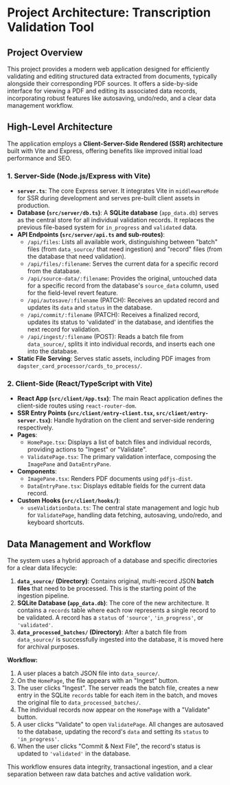 # Project Architecture: Transcription Validation Tool

## Project Overview

This project provides a modern web application designed for efficiently validating and editing structured data extracted from documents, typically alongside their corresponding PDF sources. It offers a side-by-side interface for viewing a PDF and editing its associated data records, incorporating robust features like autosaving, undo/redo, and a clear data management workflow.

## High-Level Architecture

The application employs a **Client-Server-Side Rendered (SSR) architecture** built with Vite and Express, offering benefits like improved initial load performance and SEO.

### 1. Server-Side (Node.js/Express with Vite)

- **`server.ts`**: The core Express server. It integrates Vite in `middlewareMode` for SSR during development and serves pre-built client assets in production.
- **Database (`src/server/db.ts`)**: A **SQLite database** (`app_data.db`) serves as the central store for all individual validation records. It replaces the previous file-based system for `in_progress` and `validated` data.
- **API Endpoints (`src/server/api.ts` and sub-routes)**:
  - `/api/files`: Lists all available work, distinguishing between "batch" files (from `data_source/` that need ingestion) and "record" files (from the database that need validation).
  - `/api/files/:filename`: Serves the current data for a specific record from the database.
  - `/api/source-data/:filename`: Provides the original, untouched data for a specific record from the database's `source_data` column, used for the field-level revert feature.
  - `/api/autosave/:filename` (PATCH): Receives an updated record and updates its `data` and `status` in the database.
  - `/api/commit/:filename` (PATCH): Receives a finalized record, updates its status to 'validated' in the database, and identifies the next record for validation.
  - `/api/ingest/:filename` (POST): Reads a batch file from `data_source/`, splits it into individual records, and inserts each one into the database.
- **Static File Serving**: Serves static assets, including PDF images from `dagster_card_processor/cards_to_process/`.

### 2. Client-Side (React/TypeScript with Vite)

- **React App (`src/client/App.tsx`)**: The main React application defines the client-side routes using `react-router-dom`.
- **SSR Entry Points (`src/client/entry-client.tsx`, `src/client/entry-server.tsx`)**: Handle hydration on the client and server-side rendering respectively.
- **Pages**:
  - `HomePage.tsx`: Displays a list of batch files and individual records, providing actions to "Ingest" or "Validate".
  - `ValidatePage.tsx`: The primary validation interface, composing the `ImagePane` and `DataEntryPane`.
- **Components**:
  - `ImagePane.tsx`: Renders PDF documents using `pdfjs-dist`.
  - `DataEntryPane.tsx`: Displays editable fields for the current data record.
- **Custom Hooks (`src/client/hooks/`)**:
  - `useValidationData.ts`: The central state management and logic hub for `ValidatePage`, handling data fetching, autosaving, undo/redo, and keyboard shortcuts.

## Data Management and Workflow

The system uses a hybrid approach of a database and specific directories for a clear data lifecycle:

1. **`data_source/` (Directory)**: Contains original, multi-record JSON **batch files** that need to be processed. This is the starting point of the ingestion pipeline.
2. **SQLite Database (`app_data.db`)**: The core of the new architecture. It contains a `records` table where each row represents a single record to be validated. A record has a `status` of `'source'`, `'in_progress'`, or `'validated'`.
3. **`data_processed_batches/` (Directory)**: After a batch file from `data_source/` is successfully ingested into the database, it is moved here for archival purposes.

**Workflow:**

1. A user places a batch JSON file into `data_source/`.
2. On the `HomePage`, the file appears with an "Ingest" button.
3. The user clicks "Ingest". The server reads the batch file, creates a new entry in the SQLite `records` table for each item in the batch, and moves the original file to `data_processed_batches/`.
4. The individual records now appear on the `HomePage` with a "Validate" button.
5. A user clicks "Validate" to open `ValidatePage`. All changes are autosaved to the database, updating the record's `data` and setting its `status` to `'in_progress'`.
6. When the user clicks "Commit & Next File", the record's status is updated to `'validated'` in the database.

This workflow ensures data integrity, transactional ingestion, and a clear separation between raw data batches and active validation work.
